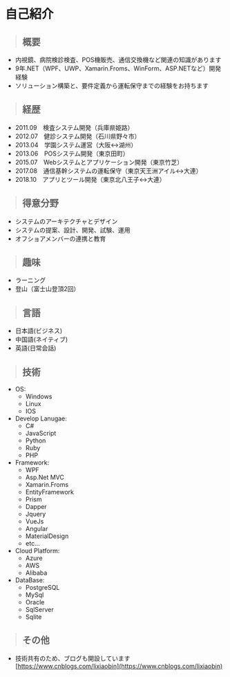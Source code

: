 # 自己紹介

>## 概要
- 内視鏡、病院検診検査、POS機販売、通信交換機など関連の知識があります
- 9年.NET（WPF、UWP、Xamarin.Froms、WinForm、ASP.NETなど）開発経験
- ソリューション構築と、要件定義から運転保守までの経験をお持ちます

>## 経歴
- 2011.09　検査システム開発（兵庫県姫路）
- 2012.07　健診システム開発（石川県野々市）
- 2013.04　学園システム運営（大阪<->湖州）
- 2013.06　POSシステム開発（東京田町）
- 2015.07　Webシステムとアプリケーション開発（東京竹芝）
- 2017.08　通信基幹システムの運転保守（東京天王洲アイル<->大連）
- 2018.10　アプリとツール開発（東京北八王子<->大連）

>## 得意分野
- システムのアーキテクチャとデザイン
- システムの提案、設計、開発、試験、運用
- オフショアメンバーの連携と教育

>## 趣味
- ラーニング
- 登山（富士山登頂2回）

>## 言語
- 日本語(ビジネス)
- 中国語(ネイティブ)
- 英語(日常会話)

>## 技術
- OS: 
  - Windows
  - Linux
  - IOS
- Develop Lanugae: 
  - C#
  - JavaScript
  - Python
  - Ruby
  - PHP
- Framework:
  - WPF
  - Asp.Net MVC
  - Xamarin.Froms
  - EntityFramework
  - Prism
  - Dapper
  - Jquery
  - VueJs
  - Angular
  - MaterialDesign
  - etc...
- Cloud Platform:
  - Azure
  - AWS
  - Alibaba
- DataBase:
  - PostgreSQL
  - MySql
  - Oracle
  - SqlServer
  - Sqlite

>## その他
- 技術共有のため、ブログも開設しています<br/>
[https://www.cnblogs.com/lixiaobin](https://www.cnblogs.com/lixiaobin)
